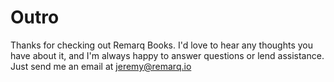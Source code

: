 # Outro

Thanks for checking out Remarq Books. I'd love to hear any thoughts you have
about it, and I'm always happy to answer questions or lend assistance. Just
send me an email at [jeremy@remarq.io](mailto:jeremy@remarq.io)
